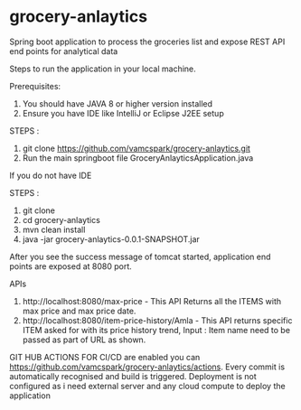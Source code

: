 # grocery-anlaytics
Spring boot application to process the groceries list and expose REST API end points for analytical data

Steps to run the application in your local machine. 

Prerequisites:

1. You should have JAVA 8 or higher version installed 
2. Ensure you have IDE like IntelliJ or Eclipse J2EE setup 

STEPS : 

1. git clone https://github.com/vamcspark/grocery-anlaytics.git
2. Run the main springboot file GroceryAnlayticsApplication.java

If you do not have IDE 

STEPS :

1. git clone 
2. cd grocery-anlaytics
3. mvn clean install 
4. java -jar grocery-anlaytics-0.0.1-SNAPSHOT.jar

After you see the success message of tomcat started, application end points are exposed at 8080 port. 

APIs 

1. http://localhost:8080/max-price - This API Returns all the ITEMS with max price and max price date. 
2. http://localhost:8080/item-price-history/Amla - This API returns specific ITEM asked for with its price history trend, Input : Item name need to be passed as part of URL as shown. 


GIT HUB ACTIONS FOR CI/CD are enabled you can https://github.com/vamcspark/grocery-anlaytics/actions. Every commit is automatically recognised and build is triggered. Deployment is not configured as i need external server and any cloud compute to deploy the application





